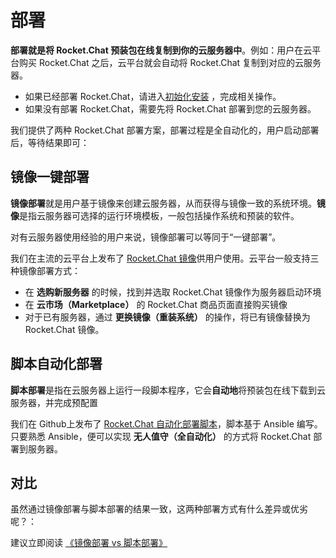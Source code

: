 # 部署

**部署就是将 Rocket.Chat 预装包在线复制到你的云服务器中**。例如：用户在云平台购买 Rocket.Chat 之后，云平台就会自动将 Rocket.Chat 复制到对应的云服务器。

- 如果已经部署 Rocket.Chat，请进入[初始化安装](/zh/stack-installation.md) ，完成相关操作。
- 如果没有部署 Rocket.Chat，需要先将 Rocket.Chat 部署到您的云服务器。

我们提供了两种 Rocket.Chat 部署方案，部署过程是全自动化的，用户启动部署后，等待结果即可：

## 镜像一键部署

**镜像部署**就是用户基于镜像来创建云服务器，从而获得与镜像一致的系统环境。**镜像**是指云服务器可选择的运行环境模板，一般包括操作系统和预装的软件。

对有云服务器使用经验的用户来说，镜像部署可以等同于“一键部署”。

我们在主流的云平台上发布了 [Rocket.Chat 镜像](https://apps.websoft9.com/rocketchat)供用户使用。云平台一般支持三种镜像部署方式：

* 在 **选购新服务器** 的时候，找到并选取 Rocket.Chat 镜像作为服务器启动环境
* 在 **云市场（Marketplace）**  的 Rocket.Chat 商品页面直接购买镜像
* 对于已有服务器，通过 **更换镜像（重装系统）** 的操作，将已有镜像替换为 Rocket.Chat 镜像。

## 脚本自动化部署

**脚本部署**是指在云服务器上运行一段脚本程序，它会**自动地**将预装包在线下载到云服务器，并完成预配置

我们在 Github上发布了 [Rocket.Chat 自动化部署脚本](https://github.com/Websoft9/ansible-rocketchat)，脚本基于 Ansible 编写。只要熟悉 Ansible，便可以实现 **无人值守（全自动化）** 的方式将 Rocket.Chat 部署到服务器。

## 对比

虽然通过镜像部署与脚本部署的结果一致，这两种部署方式有什么差异或优劣呢？：

建议立即阅读 [《镜像部署 vs 脚本部署》](https://support.websoft9.com/docs/faq/zh/bz-product.html#镜像部署-vs-脚本部署)